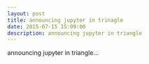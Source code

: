 ```yaml
---
layout: post
title: announcing jupyter in trinagle
date: 2015-07-15 15:09:00
description: announcing jupyter in triangle
---
```


announcing jupyter in triangle...
